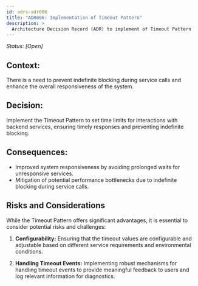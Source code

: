 ```yaml
---
id: adrs-adr006
title: "ADR006: Implementation of Timeout Pattern"
description: >
  Architecture Decision Record (ADR) to implement of Timeout Pattern
---
```


*Status: [Open]*

## Context:

There is a need to prevent indefinite blocking during service calls and enhance the overall responsiveness of the system.

## Decision:

Implement the Timeout Pattern to set time limits for interactions with backend services, ensuring timely responses and preventing indefinite blocking.

## Consequences:

* Improved system responsiveness by avoiding prolonged waits for unresponsive services.
* Mitigation of potential performance bottlenecks due to indefinite blocking during service calls.
## Risks and Considerations
While the Timeout Pattern offers significant advantages, it is essential to consider potential risks and challenges:

1. **Configurability:** Ensuring that the timeout values are configurable and adjustable based on different service requirements and environmental conditions.

2. **Handling Timeout Events:** Implementing robust mechanisms for handling timeout events to provide meaningful feedback to users and log relevant information for diagnostics.

